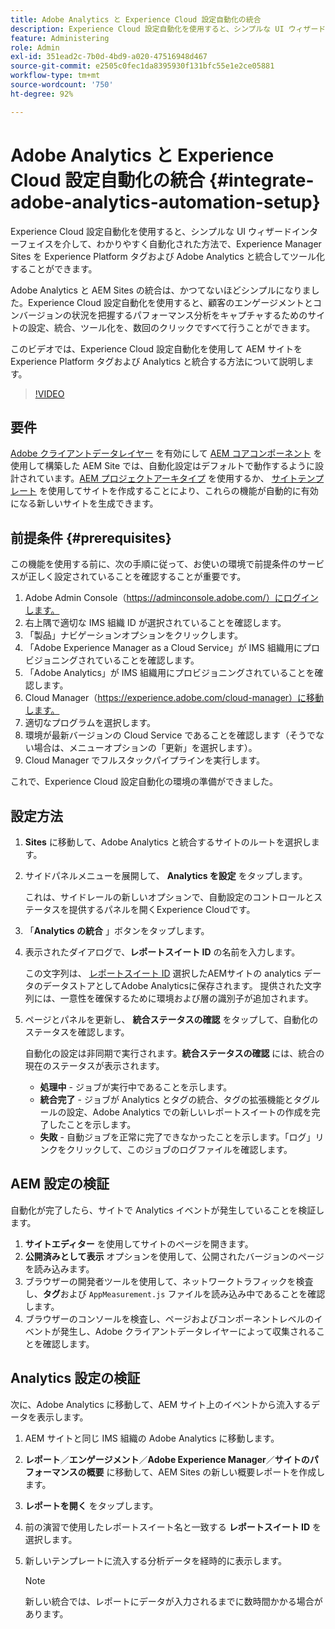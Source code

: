 ```yaml
---
title: Adobe Analytics と Experience Cloud 設定自動化の統合
description: Experience Cloud 設定自動化を使用すると、シンプルな UI ウィザードインターフェイスを介して、わかりやすく自動化された方法で、Experience Manager Sites を Experience Platform タグおよび Adobe Analytics と統合してツール化することができます。ご利用のサイトで自動設定を使用する方法を説明します。
feature: Administering
role: Admin
exl-id: 351ead2c-7b0d-4bd9-a020-47516948d467
source-git-commit: e2505c0fec1da8395930f131bfc55e1e2ce05881
workflow-type: tm+mt
source-wordcount: '750'
ht-degree: 92%

---
```


# Adobe Analytics と Experience Cloud 設定自動化の統合 {#integrate-adobe-analytics-automation-setup}

Experience Cloud 設定自動化を使用すると、シンプルな UI ウィザードインターフェイスを介して、わかりやすく自動化された方法で、Experience Manager Sites を Experience Platform タグおよび Adobe Analytics と統合してツール化することができます。

Adobe Analytics と AEM Sites の統合は、かつてないほどシンプルになりました。Experience Cloud 設定自動化を使用すると、顧客のエンゲージメントとコンバージョンの状況を把握するパフォーマンス分析をキャプチャするためのサイトの設定、統合、ツール化を、数回のクリックですべて行うことができます。

このビデオでは、Experience Cloud 設定自動化を使用して AEM サイトを Experience Platform タグおよび Analytics と統合する方法について説明します。

>[!VIDEO](https://video.tv.adobe.com/v/345372/?quality=12)

## 要件

[Adobe クライアントデータレイヤー](https://experienceleague.adobe.com/docs/experience-manager-core-components/using/developing/data-layer/overview.html?lang=ja) を有効にして [AEM コアコンポーネント](https://experienceleague.adobe.com/docs/experience-manager-core-components/using/introduction.html?lang=ja) を使用して構築した AEM Site では、自動化設定はデフォルトで動作するように設計されています。[AEM プロジェクトアーキタイプ](https://experienceleague.adobe.com/docs/experience-manager-core-components/using/developing/archetype/overview.html?lang=ja) を使用するか、 [サイトテンプレート](/help/journey-sites/quick-site/create-site.md) を使用してサイトを作成することにより、これらの機能が自動的に有効になる新しいサイトを生成できます。

## 前提条件 {#prerequisites}

この機能を使用する前に、次の手順に従って、お使いの環境で前提条件のサービスが正しく設定されていることを確認することが重要です。

1. Adobe Admin Console（https://adminconsole.adobe.com/）にログインします。
1. 右上隅で適切な IMS 組織 ID が選択されていることを確認します。
1. 「製品」ナビゲーションオプションをクリックします。
1. 「Adobe Experience Manager as a Cloud Service」が IMS 組織用にプロビジョニングされていることを確認します。
1. 「Adobe Analytics」が IMS 組織用にプロビジョニングされていることを確認します。
1. Cloud Manager（https://experience.adobe.com/cloud-manager）に移動します。
1. 適切なプログラムを選択します。
1. 環境が最新バージョンの Cloud Service であることを確認します（そうでない場合は、メニューオプションの「更新」を選択します）。
1. Cloud Manager でフルスタックパイプラインを実行します。

これで、Experience Cloud 設定自動化の環境の準備ができました。

## 設定方法

1. **Sites** に移動して、Adobe Analytics と統合するサイトのルートを選択します。
1. サイドパネルメニューを展開して、 **Analytics を設定** をタップします。

   これは、サイドレールの新しいオプションで、自動設定のコントロールとステータスを提供するパネルを開くExperience Cloudです。
1. 「**Analytics の統合** 」ボタンをタップします。
1. 表示されたダイアログで、**レポートスイート ID** の名前を入力します。

   この文字列は、 [レポートスイート ID](https://experienceleague.adobe.com/docs/analytics/admin/manage-report-suites/new-report-suite/t-create-a-report-suite.html?lang=ja) 選択したAEMサイトの analytics データのデータストアとしてAdobe Analyticsに保存されます。 提供された文字列には、一意性を確保するために環境および層の識別子が追加されます。

1. ページとパネルを更新し、 **統合ステータスの確認** をタップして、自動化のステータスを確認します。

   自動化の設定は非同期で実行されます。**統合ステータスの確認** には、統合の現在のステータスが表示されます。

   * **処理中** - ジョブが実行中であることを示します。
   * **統合完了** - ジョブが Analytics とタグの統合、タグの拡張機能とタグルールの設定、Adobe Analytics での新しいレポートスイートの作成を完了したことを示します。
   * **失敗** - 自動ジョブを正常に完了できなかったことを示します。「ログ」リンクをクリックして、このジョブのログファイルを確認します。

## AEM 設定の検証

自動化が完了したら、サイトで Analytics イベントが発生していることを検証します。

1. **サイトエディター** を使用してサイトのページを開きます。
1. **公開済みとして表示** オプションを使用して、公開されたバージョンのページを読み込みます。
1. ブラウザーの開発者ツールを使用して、ネットワークトラフィックを検査し、**タグ**&#x200B;および `AppMeasurement.js` ファイルを読み込み中であることを確認します。
1. ブラウザーのコンソールを検査し、ページおよびコンポーネントレベルのイベントが発生し、Adobe クライアントデータレイヤーによって収集されることを確認します。

## Analytics 設定の検証

次に、Adobe Analytics に移動して、AEM サイト上のイベントから流入するデータを表示します。

1. AEM サイトと同じ IMS 組織の Adobe Analytics に移動します。
1. **レポート**／**エンゲージメント**／**Adobe Experience Manager**／**サイトのパフォーマンスの概要** に移動して、AEM Sites の新しい概要レポートを作成します。
1. **レポートを開く** をタップします。
1. 前の演習で使用したレポートスイート名と一致する **レポートスイート ID** を選択します。
1. 新しいテンプレートに流入する分析データを経時的に表示します。

   >[!NOTE]
   >
   > 新しい統合では、レポートにデータが入力されるまでに数時間かかる場合があります。
